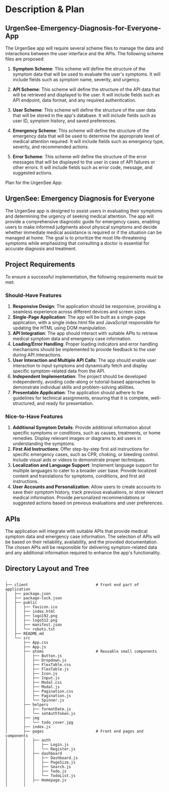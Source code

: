 # Description & Plan

## UrgenSee-Emergency-Diagnosis-for-Everyone-App

The UrgenSee app will require several scheme files to manage the data and interactions between the user interface and the APIs. The following scheme files are proposed:

1. **Symptom Scheme**: This scheme will define the structure of the symptom data that will be used to evaluate the user's symptoms. It will include fields such as symptom name, severity, and urgency.

2. **API Scheme**: This scheme will define the structure of the API data that will be retrieved and displayed to the user. It will include fields such as API endpoint, data format, and any required authentication.

3. **User Scheme**: This scheme will define the structure of the user data that will be stored in the app's database. It will include fields such as user ID, symptom history, and saved preferences.

4. **Emergency Scheme**: This scheme will define the structure of the emergency data that will be used to determine the appropriate level of medical attention required. It will include fields such as emergency type, severity, and recommended actions.

5. **Error Scheme**: This scheme will define the structure of the error messages that will be displayed to the user in case of API failures or other errors. It will include fields such as error code, message, and suggested actions.

Plan for the UrgenSee App:

## UrgenSee: Emergency Diagnosis for Everyone

The UrgenSee app is designed to assist users in evaluating their symptoms and determining the urgency of seeking medical attention. The app will provide a comprehensive diagnostic guide for emergency cases, enabling users to make informed judgments about physical symptoms and decide whether immediate medical assistance is required or if the situation can be managed at home. The goal is to prioritize the most life-threatening symptoms while emphasizing that consulting a doctor is essential for accurate diagnosis and treatment.

## Project Requirements

To ensure a successful implementation, the following requirements must be met:

### Should-Have Features

1. **Responsive Design**: The application should be responsive, providing a seamless experience across different devices and screen sizes.
2. **Single-Page Application**: The app will be built as a single-page application, with a single index.html file and JavaScript responsible for updating the HTML using DOM manipulation.
3. **API Integration**: The app should interact with suitable APIs to retrieve medical symptom data and emergency case information.
4. **Loading/Error Handling**: Proper loading indicators and error handling mechanisms should be implemented to provide feedback to the user during API interactions.
5. **User Interaction and Multiple API Calls**: The app should enable user interaction to input symptoms and dynamically fetch and display specific symptom-related data from the API.
6. **Independent Implementation**: The project should be developed independently, avoiding code-along or tutorial-based approaches to demonstrate individual skills and problem-solving abilities.
7. **Presentable Application**: The application should adhere to the guidelines for technical assignments, ensuring that it is complete, well-structured, and ready for presentation.

### Nice-to-Have Features

1. **Additional Symptom Details**: Provide additional information about specific symptoms or conditions, such as causes, treatments, or home remedies. Display relevant images or diagrams to aid users in understanding the symptoms.
2. **First Aid Instructions**: Offer step-by-step first aid instructions for specific emergency cases, such as CPR, choking, or bleeding control. Include visual aids or videos to demonstrate proper techniques.
3. **Localization and Language Support**: Implement language support for multiple languages to cater to a broader user base. Provide localized content and translations for symptoms, conditions, and first aid instructions.
4. **User Accounts and Personalization**: Allow users to create accounts to save their symptom history, track previous evaluations, or store relevant medical information. Provide personalized recommendations or suggested actions based on previous evaluations and user preferences.

## APIs

The application will integrate with suitable APIs that provide medical symptom data and emergency case information. The selection of APIs will be based on their reliability, availability, and the provided documentation. The chosen APIs will be responsible for delivering symptom-related data and any additional information required to enhance the app's functionality.

## Directory Layout and Tree

```
.
├── client                              # Front end part of application
│   ├── package.json
│   ├── package-lock.json
│   ├── public
│   │   ├── favicon.ico
│   │   ├── index.html
│   │   ├── logo192.png
│   │   ├── logo512.png
│   │   ├── manifest.json
│   │   └── robots.txt
│   ├── README.md
│   └── src
│       ├── App.css
│       ├── App.js
│       ├── atoms                       # Reusable small components
│       │   ├── Button.js
│       │   ├── Dropdown.js
│       │   ├── FlexTable.css
│       │   ├── FlexTable.js
│       │   ├── Icon.js
│       │   ├── Input.js
│       │   ├── Modal.css
│       │   ├── Modal.js
│       │   ├── Pagination.css
│       │   ├── Pagination.js
│       │   └── Spinner.js
│       ├── helpers
│       │   ├── formatDate.js
│       │   └── setAuthToken.js
│       ├── img
│       │   └── todo_cover.jpg
│       ├── index.js
│       ├── pages                       # Front end pages and components
│       │   ├── auth
│       │   │   ├── Login.js
│       │   │   └── Register.js
│       │   ├── dashboard
│       │   │   ├── Dashboard.js
│       │   │   ├── PageSize.js
│       │   │   ├── Search.js
│       │   │   ├── Todo.js
│       │   │   └── TodoList.js
│       │   ├── Homepage.js
│       │

```

